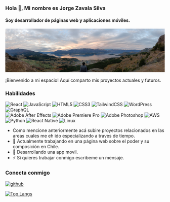 ### Hola 👋, Mi nombre es Jorge Zavala Silva  
#### Soy desarrollador de páginas web y aplicaciones móviles.

![Header Image](https://github.com/Jorgezdev/Jorgezdev/blob/main/287334747_736708847675288_1008018115868589210_n.jpg)

¡Bienvenido a mi espacio! Aquí comparto mis proyectos actuales y futuros.

### Habilidades  
![React](https://img.shields.io/badge/react-%2320232a.svg?style=for-the-badge&logo=react&logoColor=%2361DAFB) 
![JavaScript](https://img.shields.io/badge/javascript-%23323330.svg?style=for-the-badge&logo=javascript&logoColor=%23F7DF1E) 
![HTML5](https://img.shields.io/badge/html5-%23E34F26.svg?style=for-the-badge&logo=html5&logoColor=white) 
![CSS3](https://img.shields.io/badge/css3-%231572B6.svg?style=for-the-badge&logo=css3&logoColor=white) 
![TailwindCSS](https://img.shields.io/badge/tailwindcss-%2338B2AC.svg?style=for-the-badge&logo=tailwind-css&logoColor=white) 
![WordPress](https://img.shields.io/badge/WordPress-%23117AC9.svg?style=for-the-badge&logo=WordPress&logoColor=white) 
![GraphQL](https://img.shields.io/badge/-GraphQL-E10098?style=for-the-badge&logo=graphql&logoColor=white)   
![Adobe After Effects](https://img.shields.io/badge/Adobe%20After%20Effects-9999FF.svg?style=for-the-badge&logo=Adobe%20After%20Effects&logoColor=white) 
![Adobe Premiere Pro](https://img.shields.io/badge/Adobe%20Premiere%20Pro-9999FF.svg?style=for-the-badge&logo=Adobe%20Premiere%20Pro&logoColor=white) 
![Adobe Photoshop](https://img.shields.io/badge/adobe%20photoshop-%2331A8FF.svg?style=for-the-badge&logo=adobe%20photoshop&logoColor=white) 
![AWS](https://img.shields.io/badge/AWS-%23FF9900.svg?style=for-the-badge&logo=amazon-aws&logoColor=white)
![Python](https://img.shields.io/badge/python-3670A0?style=for-the-badge&logo=python&logoColor=ffdd54)
![React Native](https://img.shields.io/badge/react_native-%2320232a.svg?style=for-the-badge&logo=react&logoColor=%2361DAFB)
![Linux](https://img.shields.io/badge/Linux-FCC624?style=for-the-badge&logo=linux&logoColor=black)

- Como mencione anteriormente acá subire proyectos relacionados en las areas cuales me eh ido especializando a traves de tiempo.
- 🔭 Actualmente trabajando en una página web sobre el poder y su composición en Chile.
- 🌱 Desarrollando una app movil.
- ⚡ Si quieres trabajar conmigo escribeme un mensaje.

### Conecta conmigo  
[<img src='https://cdn.jsdelivr.net/npm/simple-icons@3.0.1/icons/github.svg' alt='github' height='80'>](https://github.com/Jorgezdev)  

[![Top Langs](https://github-readme-stats.vercel.app/api/top-langs/?username=jorgezdev)](https://github.com/anuraghazra/github-readme-stats)

